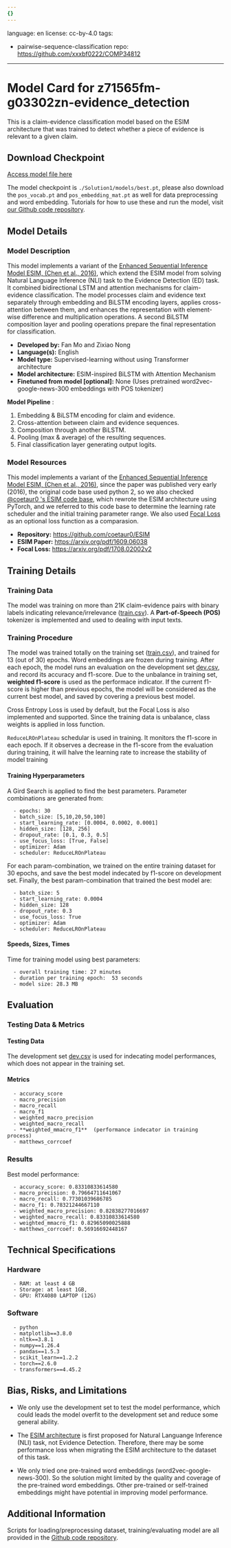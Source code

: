 ```yaml
---
{}
---
```

language: en
license: cc-by-4.0
tags:
- pairwise-sequence-classification
repo: https://github.com/xxxbf0222/COMP34812

---

# Model Card for z71565fm-g03302zn-evidence_detection

<!-- Provide a quick summary of what the model is/does. -->

This is a claim-evidence classification model based on the ESIM architecture that was trained to detect whether a piece of evidence is relevant to a given claim.

## Download Checkpoint

[Access model file here](https://livemanchesterac-my.sharepoint.com/:f:/g/personal/fan_mo-4_student_manchester_ac_uk/ElF2ODHq9ltGpS6X-DKbXGMBiuHY-lcjxRYb2Mbyz2hiNA?e=kAXZmw )

The model checkpoint is `./Solution1/models/best.pt`, please also download the `pos_vocab.pt` and `pos_embedding_mat.pt` as well for data preprocessing and word embedding. Tutorials for how to use these and run the model, visit [our Github code repository](https://github.com/xxxbf0222/COMP34812).


## Model Details

### Model Description

<!-- Provide a longer summary of what this model is. -->

This model implements a variant of the [Enhanced Sequential Inference Model ESIM, (Chen et al., 2016)](https://arxiv.org/pdf/1609.06038), which extend the ESIM model from solving Natural Language Inference (NLI) task to the Evidence Detection (ED) task. It combined bidirectional LSTM and attention mechanisms for claim-evidence classification. The model processes claim and evidence text separately through embedding and BiLSTM encoding layers, applies cross-attention between them, and enhances the representation with element-wise difference and multiplication operations. A second BiLSTM composition layer and pooling operations prepare the final representation for classification. 


- **Developed by:** Fan Mo and Zixiao Nong
- **Language(s):** English
- **Model type:** Supervised-learning without using Transformer architecture
- **Model architecture:** ESIM-inspired BiLSTM with Attention Mechanism
- **Finetuned from model [optional]:** None (Uses pretrained word2vec-google-news-300 embeddings with POS tokenizer)

**Model Pipeline** :
1) Embedding & BiLSTM encoding for claim and evidence.
2) Cross-attention between claim and evidence sequences.
3) Composition through another BiLSTM.
4) Pooling (max & average) of the resulting sequences.
5) Final classification layer generating output logits.

### Model Resources

This model implements a variant of the [Enhanced Sequential Inference Model ESIM, (Chen et al., 2016)](https://arxiv.org/pdf/1609.06038), since the paper was published very early (2016), the original code base used python 2, so we also checked [@coetaur0 's ESIM code base](https://arxiv.org/pdf/1609.06038), which rewrote the ESIM architecture using PyTorch, and we referred to this code base to determine the learning rate scheduler and the initial training parameter range. We also used [Focal Loss](https://arxiv.org/pdf/1708.02002v2) as an optional loss function as a comparasion.
<!-- Provide links where applicable. -->

- **Repository:** https://github.com/coetaur0/ESIM
- **ESIM Paper:** https://arxiv.org/pdf/1609.06038
- **Focal Loss:** https://arxiv.org/pdf/1708.02002v2

## Training Details

### Training Data

<!-- This is a short stub of information on the training data that was used, and documentation related to data pre-processing or additional filtering (if applicable). -->

The model was training on more than 21K claim-evidence pairs with binary labels indicating relevance/irrelevance ([train.csv](../data/train.csv)). A **Part-of-Speech (POS)** tokenizer is implemented and used to dealing with input texts. 

### Training Procedure

<!-- This relates heavily to the Technical Specifications. Content here should link to that section when it is relevant to the training procedure. -->

The model was trained totally on the training set ([train.csv](../data/train.csv)), and trained for 13 (out of 30) epochs. Word embeddings are frozen during training. After each epoch, the model runs an evaluation on the development set [dev.csv](../data/dev.csv), and record its accuracy and f1-score. Due to the unbalance in training set, **weighted f1-score** is used as the performace indicator. If the current f1-score is higher than previous epochs, the model will be considered as the current best model, and saved by covering a previous best model. 

Cross Entropy Loss is used by default, but the Focal Loss is also implemented and supported. Since the training data is unbalance, class weights is applied in loss function.

`ReduceLROnPlateau` schedular is used in training. It monitors the f1-score in each epoch. If it observes a decrease in the f1-score from the evaluation during training, it will halve the learning rate to increase the stability of model training

#### Training Hyperparameters

<!-- This is a summary of the values of hyperparameters used in training the model. -->

A Gird Search is applied to find the best parameters. Parameter combinations are generated from:

      - epochs: 30
      - batch_size: [5,10,20,50,100]
      - start_learning_rate: [0.0004, 0.0002, 0.0001]
      - hidden_size: [128, 256]
      - dropout_rate: [0.1, 0.3, 0.5]
      - use_focus_loss: [True, False]
      - optimizer: Adam
      - scheduler: ReduceLROnPlateau

For each param-combination, we trained on the entire training dataset for 30 epochs, and save the best model indecated by f1-score on development set. Finally, the best param-combination that trained the best model are:

      - batch_size: 5
      - start_learning_rate: 0.0004
      - hidden_size: 128
      - dropout_rate: 0.3
      - use_focus_loss: True
      - optimizer: Adam
      - scheduler: ReduceLROnPlateau

#### Speeds, Sizes, Times

<!-- This section provides information about how roughly how long it takes to train the model and the size of the resulting model. -->

Time for training model using best parameters:

      - overall training time: 27 minutes
      - duration per training epoch:  53 seconds
      - model size: 28.3 MB

## Evaluation

<!-- This section describes the evaluation protocols and provides the results. -->

### Testing Data & Metrics

#### Testing Data

<!-- This should describe any evaluation data used (e.g., the development/validation set provided). -->

The development set [dev.csv](../data/dev.csv) is used for indecating model performances, which does not appear in the training set. 

#### Metrics

<!-- These are the evaluation metrics being used. -->
      - accuracy_score
      - macro_precision
      - macro_recall
      - macro_f1
      - weighted_macro_precision
      - weighted_macro_recall
      - **weighted_mmacro_f1**  (performance indecator in training process)
      - matthews_corrcoef

### Results


Best model performance:

      - accuracy_score: 0.83310833614580
      - macro_precision: 0.79664711641067
      - macro_recall: 0.77301039686785
      - macro_f1: 0.78321244667110
      - weighted_macro_precision: 0.82838277016697
      - weighted_macro_recall: 0.83310833614580
      - weighted_mmacro_f1: 0.82965090025888
      - matthews_corrcoef: 0.56916692448167

## Technical Specifications

### Hardware


      - RAM: at least 4 GB
      - Storage: at least 1GB,
      - GPU: RTX4080 LAPTOP (12G)

### Software

      - python
      - matplotlib==3.8.0
      - nltk==3.8.1
      - numpy==1.26.4
      - pandas==1.5.3
      - scikit_learn==1.2.2
      - torch==2.6.0
      - transformers==4.45.2

## Bias, Risks, and Limitations

<!-- This section is meant to convey both technical and sociotechnical limitations. -->

* We only use the development set to test the model performance, which could leads the model overfit to the development set and reduce some general ability.

* The [ESIM architecture](https://arxiv.org/pdf/1609.06038) is first proposed for Natural Languange Inference (NLI) task, not Evidence Detection. Therefore, there may be some performance loss when migrating the ESIM architecture to the dataset of this task.

* We only tried one pre-trained word embeddings (word2vec-google-news-300). So the solution might limited by the quality and coverage of the pre-trained word embeddings. Other pre-trained or self-trained embeddings might have potential in improving model performance.



## Additional Information
<!-- Any other information that would be useful for other people to know. -->
Scripts for loading/preprocessing dataset, training/evaluating model are all provided in the [Github code repository](https://github.com/xxxbf0222/COMP34812).